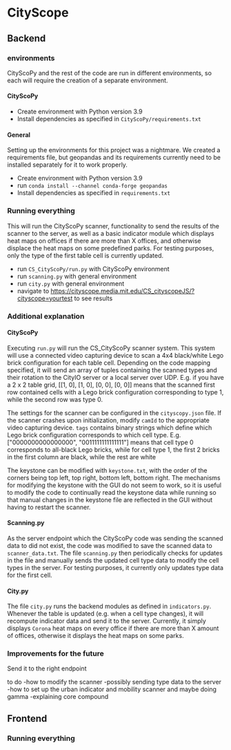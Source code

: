# CityScope
## Backend

### environments

CityScoPy and the rest of the code are run in different environments, so each will require the creation of a separate environment.

#### CityScoPy

* Create environment with Python version 3.9
* Install dependencies as specified in `CityScoPy/requirements.txt`

#### General

Setting up the environments for this project was a nightmare. We created a requirements file, but geopandas and its requirements currently need to be installed separately
for it to work properly. 

* Create environment with Python version 3.9
* run `conda install --channel conda-forge geopandas`
* Install dependencies as specified in `requirements.txt`

### Running everything

This will run the CityScoPy scanner, functionality to send the results of the scanner to the server, as well as a basic indicator module which displays heat maps on offices
if there are more than X offices, and otherwise displace the heat maps on some predefined parks. For testing purposes, only the type of the first table cell is currently updated.

* run `CS_CityScoPy/run.py` with CityScoPy environment
* run `scanning.py` with general environment
* run `city.py` with general environment
* navigate to https://cityscope.media.mit.edu/CS_cityscopeJS/?cityscope=yourtest to see results

### Additional explanation

#### CityScoPy 

Executing `run.py` will run the CS_CityScoPy scanner system. This system will use a connected video capturing device to scan a 4x4 black/white Lego brick configuration for each table cell. 
Depending on the code mapping specified,
it will send an array of tuples containing the scanned types and their rotation to the CityIO server or a local server over UDP. E.g. if you have a 2 x 2 table grid, 
[[1, 0], [1, 0], [0, 0], [0, 0]] means that the scanned first row contained cells with a Lego brick configuration corresponding to type 1, while the second row was type 0.

The settings for the scanner can be configured in the `cityscopy.json` file. If the scanner crashes upon initialization, modify `camId` to the appropriate video capturing device.
`tags` contains binary strings which define which Lego brick configuration corresponds to which cell type. E.g. ["0000000000000000", "0011111111111111"] means that cell type 0
corresponds to all-black Lego bricks, while for cell type 1, the first 2 bricks in the first column are black, while the rest are white

The keystone can be modified with `keystone.txt`, with the order of the corners being top left, top right, bottom left, bottom right. The mechanisms for modifying the keystone with the GUI
do not seem to work, so it is useful to modify the code to continually read the keystone data while running so that manual changes in the keystone file are reflected in the GUI without having to restart the scanner.

#### Scanning.py

As the server endpoint which the CityScoPy code was sending the scanned data to did not exist, the code was modified to save the scanned data to `scanner_data.txt`.
The file `scanning.py` then periodically checks for updates in the file and manually sends the updated cell type data to modify the cell types in the server. For testing purposes,
it currently only updates type data for the first cell.

#### City.py

The file `city.py` runs the backend modules as defined in `indicators.py`. Whenever the table is updated (e.g. when a cell type changes), it will recompute indicator data and send it to the
server. Currently, it simply displays `Corona` heat maps on every office if there are more than X amount of offices, otherwise it displays the heat maps on some parks.

### Improvements for the future

Send it to the right endpoint

to do
-how to modify the scanner
-possibly sending type data to the server
-how to set up the urban indicator and mobility scanner and maybe doing gamma
-explaining core compound

## Frontend

### Running everything
